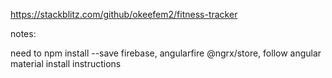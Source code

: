 https://stackblitz.com/github/okeefem2/fitness-tracker

notes:

need to npm install --save
firebase, angularfire @ngrx/store, follow angular material install instructions